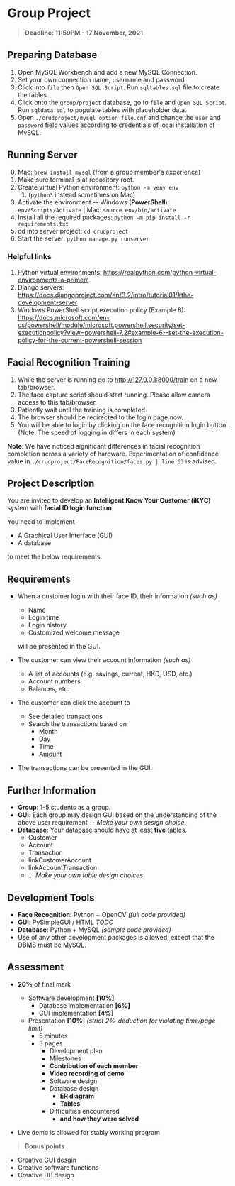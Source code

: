 # Group Project

> **Deadline: 11:59PM - 17 November, 2021**

## Preparing Database

1. Open MySQL Workbench and add a new MySQL Connection.
2. Set your own connection name, username and password.
3. Click into ```file``` then ```Open SQL Script```. Run ```sqltables.sql``` file to create the tables.
4. Click onto the ```group7project``` database, go to ```file``` and ```Open SQL Script```. Run ```sqldata.sql``` to populate tables with placeholder data.
5. Open ```./crudproject/mysql_option_file.cnf``` and change the ```user``` and ```password``` field values according to credentials of local installation of MySQL.

## Running Server

0. Mac: ```brew install mysql``` (from a group member's experience)
1. Make sure terminal is at repository root.
2. Create virtual Python environment: ```python -m venv env```
   1. (```python3``` instead sometimes on Mac)
3. Activate the environment -- Windows (**PowerShell**): ```env/Scripts/Activate``` | Mac: ```source env/bin/activate```
4. Install all the required packages: ```python -m pip install -r requirements.txt```
5. cd into server project: ```cd crudproject```
6. Start the server: ```python manage.py runserver```

### Helpful links

1. Python virtual environments: <https://realpython.com/python-virtual-environments-a-primer/>
2. Django servers: <https://docs.djangoproject.com/en/3.2/intro/tutorial01/#the-development-server>
3. Windows PowerShell script execution policy (Example 6): <https://docs.microsoft.com/en-us/powershell/module/microsoft.powershell.security/set-executionpolicy?view=powershell-7.2#example-6--set-the-execution-policy-for-the-current-powershell-session>

## Facial Recognition Training

1. While the server is running go to <http://127.0.0.1:8000/train> on a new tab/browser.
2. The face capture script should start running. Please allow camera access to this tab/browser.
3. Patiently wait until the training is completed.
4. The browser should be redirected to the login page now.
5. You will be able to login by clicking on the face recognition login button. (Note: The speed of logging in differs in each system)

**Note**: We have noticed significant differences in facial recognition completion across a variety of hardware. Experimentation of confidence value in ```./crudproject/FaceRecognition/faces.py | line 63``` is advised.

## Project Description

You are invited to develop an **Intelligent Know Your Customer (iKYC)** system with **facial ID login function**.

You need to implement

- A Graphical User Interface (GUI)
- A database

to meet the below requirements.

## Requirements

- When a customer login with their face ID, their information *(such as)*
  - Name
  - Login time
  - Login history
  - Customized welcome message

  will be presented in the GUI.

- The customer can view their account information *(such as)*
  - A list of accounts (e.g. savings, current, HKD, USD, etc.)
  - Account numbers
  - Balances, etc.

- The customer can click the account to
  - See detailed transactions
  - Search the transactions based on
    - Month
    - Day
    - Time
    - Amount

- The transactions can be presented in the GUI.

## Further Information

- **Group**: 1-5 students as a group.
- **GUI**: Each group may design GUI based on the understanding of the above user requirement -- *Make your own design choice*.
- **Database**: Your database should have at least **five** tables.
  <!-- from Sep 9 Tutorial page 2 -->
  - Customer
  - Account
  - Transaction
  - linkCustomerAccount
  - linkAccountTransaction
  - *... Make your own table design choices*

## Development Tools

- **Face Recognition**: Python + OpenCV *(full code provided)*
- **GUI**: PySimpleGUI / HTML *TODO*
- **Database**: Python + MySQL *(sample code provided)*
- Use of any other development packages is allowed, except that the DBMS must be MySQL.

## Assessment

- **20%** of final mark
  - Software development **[10%]**
    - Database implementation **[6%]**
    - GUI implementation **[4%]**
  - Presentation **[10%]** *(strict 2%-deduction for violating time/page limit)*
    - 5 minutes
    - 3 pages
      - Development plan
      - Milestones
      - **Contribution of each member**
      - **Video recording of demo**
      - Software design
      - Database design
        - **ER diagram**
        - **Tables**
      - Difficulties encountered
        - **and how they were solved**

- Live demo is allowed for stably working program

> **Bonus points**

- Creative GUI desgin
- Creative software functions
- Creative DB design
